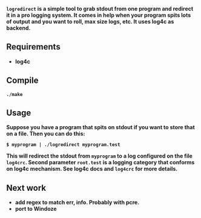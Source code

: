 <code><strong>logredirect<strong></code> is a simple tool to grab stdout from one program and redirect it in a pro logging system. It comes in help when your program spits lots of output and you want to roll, max size logs, etc. It uses log4c as backend. 

Requirements
------------

* log4c

Compile
-------

	./make

Usage
-----

Suppose you have a program that spits on stdout if you want to store that on a file. Then you can do this:

	$ myprogram | ./logredirect myprogram.test

This will redirect the stdout from <code>myprogram</code> to a log configured on the file <code>log4crc</code>. Second parameter <code>root.test</code> is a logging category that conforms on log4c mechanism. See log4c docs and <code>log4crc</code> for more details. 

Next work
---------

* add regex to match err, info. Probably with pcre. 
* port to Windoze

